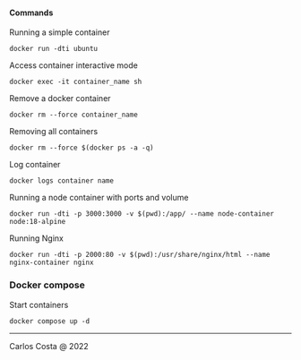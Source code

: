 #### Commands

Running a simple container
```
docker run -dti ubuntu
```

Access container interactive mode
```
docker exec -it container_name sh
```

Remove a docker container

```
docker rm --force container_name
```

Removing all containers
```
docker rm --force $(docker ps -a -q)
```

Log container
```
docker logs container name
```

Running a node container with ports and volume
```
docker run -dti -p 3000:3000 -v $(pwd):/app/ --name node-container node:18-alpine
```

Running Nginx

```
docker run -dti -p 2000:80 -v $(pwd):/usr/share/nginx/html --name nginx-container nginx
```

### Docker compose

Start containers
```
docker compose up -d
```

---

Carlos Costa @ 2022
